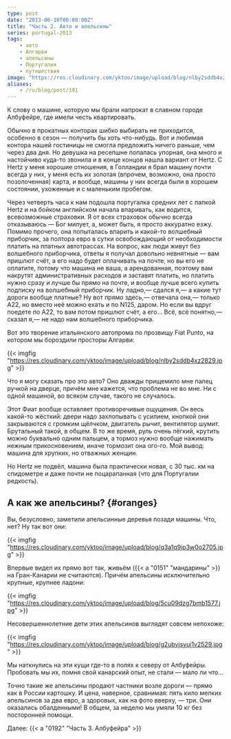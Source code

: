 ```yaml
---
type: post
date: "2013-06-10T00:00:00Z"
title: "Часть 2. Авто и апельсины"
series: portugal-2013
tags:
    - авто
    - Алгарви
    - апельсины
    - Португалия
    - путешествия
image: "https://res.cloudinary.com/yktoo/image/upload/blog/nlby2sddb4xz2829.jpg"
aliases:
    - /ru/blog/post/191
---
```


К слову о машине, которую мы брали напрокат в славном городе Албуфейре, где имели честь квартировать.

<!--more-->

Обычно в прокатных конторах шибко выбирать не приходится, особенно в сезон — получить бы хоть что-нибудь. Вот и любимая контора нашей гостиницы не смогла предложить ничего раньше, чем через два дня. Но девушка на ресепшне попалась упорная, она много и настойчиво куда-то звонила и в конце концов нашла вариант от Hertz. С Hertz у меня хорошие отношения, в Голландии я брал машину почти всегда у них, у меня есть их золотая (впрочем, возможно, она просто позолоченная) карта, и вообще, машины у них всегда были в хорошем состоянии, ухоженные и с маленьким пробегом.

Через четверть часа к нам подошла португалка средних лет с папкой Hertz и на бойком английском начала впаривать, как водится, всевозможные страховки. Я от всех страховок обычно всегда отказываюсь ­— Бог милует, а, может быть, я просто аккуратно езжу. Помимо прочего, она попыталась впарить и какой-то волшебный приборчик, за полтора евро в сутки освобождающий от необходимости платить на платных автотрассах. На вопрос, как люди живут без волшебного приборчика, ответы я получал довольно невнятные — вам пришлют счёт, а его надо будет оплачивать на почте, но вы его не оплатите, потому что машина не ваша, а арендованная, поэтому вам накрутят административных расходов и заставят платить, но платить нужно сразу и лучше бы прямо на почте, и вообще лучше всего купить подписку на волшебный приборчик. Ну ладно,— сдался я,— а какие тут дороги вообще платные? Ну вот прямо здесь,— отвечала она,— только A22, но вместо неё можно ехать и по N125, даром. Но если вы вдруг поедете по A22, то вам потом пришлют счёт, а его… Всё, всё понятно,— сказал я,— не надо нам волшебного приборчика.

Вот это творение итальянского автопрома по прозвищу Fiat Punto, на котором мы бороздили просторы Алгарви:

{{< imgfig "https://res.cloudinary.com/yktoo/image/upload/blog/nlby2sddb4xz2829.jpg" >}}

Что я могу сказать про это авто? Оно дважды прищемило мне палец ручкой на дверце, причём мне кажется, что проблема не во мне. Ни с одной машиной, во всяком случае, такого не случалось.

Этот Фиат вообще оставляет противоречивые ощущения. Он весь какой-то жёсткий: двери надо захлопывать с усилием, кнопкой они закрываются с громким щёлчком, двигатель рычит, вентилятор шумит. Брутальный такой, в общем. В то же время, руль очень лёгкий, крутить можно буквально одним пальцем, а тормоз нужно вообще нажимать нежным прикосновением, иначе тормозит она ого-го. Мой вывод: машина для хрупких, но отважных женщин.

Но Hertz не подвёл, машина была практически новая, с 30 тыс. км на спидометре и даже почти не поцарапанная (что для Португалии редкость).

## А как же апельсины? {#oranges}

Вы, безусловно, заметили апельсинные деревья позади машины. Что, нет? Ну так вот они:

{{< imgfig "https://res.cloudinary.com/yktoo/image/upload/blog/q3a1q9ip3w0o2705.jpg" >}}

Впервые видел их прямо вот так, живьём ({{< a "0151" "мандарины" >}} на Гран-Канарии не считаются). Причём апельсины исключительно крупные, крупнее ладони:

{{< imgfig "https://res.cloudinary.com/yktoo/image/upload/blog/5cu09dzg7bmb1577.jpg" >}}

Несовершеннолетние дети этих апельсинов выглядят совсем непохоже:

{{< imgfig "https://res.cloudinary.com/yktoo/image/upload/blog/g2ubvjsvuj1v2529.jpg" >}}

Мы наткнулись на эти кущи где-то в полях к северу от Албуфейры. Пробовать мы их, помня свой канарский опыт, не стали — мало ли что…

Точно такие же апельсины продают частники возле дороги — прямо как в России картошку. И цена, наверное, сравнимая: пять кило мелких апельсинов за два евро, а здоровых, как на фото вверху, — три. Они оказались обалденными! В общем, за неделю мы умяли 10 кг без посторонней помощи.

Далее: {{< a "0192" "Часть 3. Албуфейра" >}}
